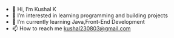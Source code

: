 - 👋 Hi, I’m Kushal K
- 👀 I’m interested in learning programming and building projects 
- 🌱 I’m currently learning Java,Front-End Development
- 📫 How to reach me kushal230803@gmail.com

<!---
Kushal1221/Kushal1221 is a ✨ special ✨ repository because its `README.md` (this file) appears on your GitHub profile.
You can click the Preview link to take a look at your changes.
--->
